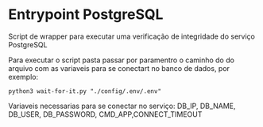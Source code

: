 # Entrypoint PostgreSQL

Script de wrapper para executar uma verificação de integridade do serviço PostgreSQL

Para executar o script pasta passar por paramentro o caminho do do arquivo com as variaveis para se conectart no banco de dados, por exemplo:

```
python3 wait-for-it.py "./config/.env/.env"
```

Variaveis necessarias para se conectar no serviço: DB_IP, DB_NAME, DB_USER, DB_PASSWORD, CMD_APP,CONNECT_TIMEOUT
